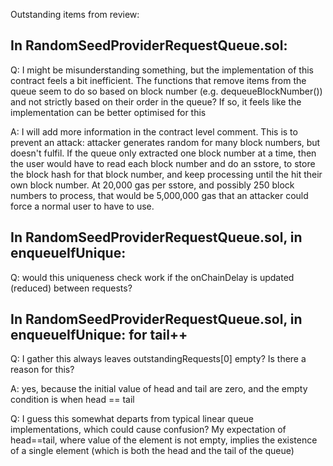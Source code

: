 Outstanding items from review:

## In RandomSeedProviderRequestQueue.sol: 

Q: I might be misunderstanding something, but the implementation of this contract feels a bit inefficient.
The functions that remove items from the queue seem to do so based on block number (e.g. dequeueBlockNumber()) and not strictly based on their order in the queue? If so, it feels like the implementation can be better optimised for this

A: I will add more information in the contract level comment. This is to prevent an attack: attacker generates random for many block numbers, but doesn't fulfil. If the queue only extracted one block number at a time, then the user would have to read each block number and do an sstore, to store the block hash for that block number, and keep processing until the hit their own block number. At 20,000 gas per sstore, and possibly 250 block numbers to process, that would be 5,000,000 gas that an attacker could force a normal user to have to use.

## In RandomSeedProviderRequestQueue.sol, in enqueueIfUnique: 

Q: would this uniqueness check work if the onChainDelay is updated (reduced) between requests?



## In RandomSeedProviderRequestQueue.sol, in enqueueIfUnique: for tail++

Q: I gather this always leaves outstandingRequests[0] empty? Is there a reason for this?

A: yes, because the initial value of head and tail are zero, and the empty condition is when head == tail

Q: I guess this somewhat departs from typical linear queue implementations, which could cause confusion? My expectation of head==tail, where value of the element is not empty, implies the existence of a single element (which is both the head and the tail of the queue)
